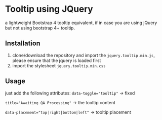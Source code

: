 # Tooltip using JQuery

a lightweight Bootstrap 4 tooltip equivalent, if in case you are using jQuery but not using bootstrap 4+ tooltip.

## Installation
1. clone/download the repository and import the ```jquery.tooltip.min.js```, please ensure that the jquery is loaded first
2. import the stylesheet ```jquery.tooltip.min.css```

## Usage

just add the following attributes:
```data-toggle="tooltip"``` -> fixed

```title="Awaiting QA Processing"``` -> the tooltip content

```data-placement="top|right|bottom|left"``` -> tooltip placement


